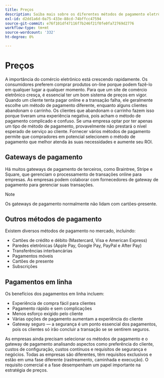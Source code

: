 ```yaml
---
title: Preços
description: Saiba mais sobre os diferentes métodos de pagamento eletrônico e sobre os benefícios dos pagamentos em linha em geral.
exl-id: d2dd1a6d-0a75-433e-88cd-74bffcc47594
source-git-commit: e76f101df47116f7b246f21f0fe0fa72769d2776
workflow-type: tm+mt
source-wordcount: '332'
ht-degree: 0%

---
```


# Preços

A importância do comércio eletrônico está crescendo rapidamente. Os consumidores preferem comprar produtos on-line porque podem fazê-lo em qualquer lugar a qualquer momento. Para que um site de comércio eletrônico cresça, é essencial ter um bom sistema de preços em vigor. Quando um cliente tenta pagar online e a transação falha, ele geralmente escolhe um método de pagamento diferente, enquanto alguns clientes abandonam o carrinho. Os clientes que abandonam o carrinho fazem isso porque tiveram uma experiência negativa, pois acham o método de pagamento complicado e confuso. Se uma empresa optar por ter apenas um tipo de método de pagamento, provavelmente não prestará o nível esperado de serviço ao cliente. Fornecer vários métodos de pagamento permite que compradores em potencial selecionem o método de pagamento que melhor atenda às suas necessidades e aumente seu ROI.

## Gateways de pagamento

Há muitos gateways de pagamento de terceiros, como Braintree, Stripe e Square, que gerenciam o processamento de transações online para empresas. As empresas podem colaborar com fornecedores de gateway de pagamento para gerenciar suas transações.

>[!NOTE]
>
>Os gateways de pagamento normalmente não lidam com cartões-presente.

## Outros métodos de pagamento

Existem diversos métodos de pagamento no mercado, incluindo:

- Cartões de crédito e débito (Mastercard, Visa e American Express)
- Paredes eletrônicas (Apple Pay, Google Pay, PayPal e After Pay)
- Transferências interbancárias
- Pagamentos móveis
- Cartões de presente
- Subscrições

## Pagamentos em linha

Os benefícios dos pagamentos em linha incluem:

- Experiência de compra fácil para clientes
- Pagamento rápido e sem complicações
- Menos esforço exigido pelo cliente
- Várias opções de pagamento aumentam a experiência do cliente
- Gateway seguro — a segurança é um ponto essencial dos pagamentos, pois os clientes só irão concluir a transação se se sentirem seguros.

As empresas ainda precisam selecionar os métodos de pagamento e o gateway de pagamento analisando aspectos como preferência do cliente, custos de configuração, custos contínuos e requisitos de segurança e negócios. Todas as empresas são diferentes, têm requisitos exclusivos e estão em uma fase diferente (rastreamento, caminhada e execução). O requisito comercial e a fase desempenham um papel importante na estratégia de preços.
